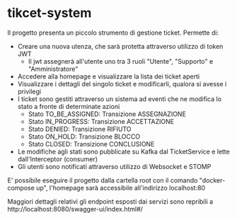 # tikcet-system

Il progetto presenta un piccolo strumento di gestione ticket. 
Permette di:
* Creare una nuova utenza, che sarà protetta attraverso utilizzo di token JWT 
  * Il jwt assegnerà all'utente uno tra 3 ruoli "Utente", "Supporto" e "Amministratore"
* Accedere alla homepage e visualizzare la lista dei ticket aperti
* Visualizzare i dettagli del singolo ticket e modificarli, qualora si avesse i privilegi
* I ticket sono gestiti attraverso un sistema ad eventi che ne modifica lo stato a fronte di determinate azioni
  * Stato TO_BE_ASSIGNED: Transizione ASSEGNAZIONE
  * Stato IN_PROGRESS: Transizione ACCETTAZIONE
  * Stato DENIED: Transizione RIFIUTO
  * Stato ON_HOLD: Transizione BLOCCO
  * Stato CLOSED: Transizione CONCLUSIONE
* Le modifiche agli stati sono pubblicate su Kafka dal TicketService e lette dall'Interceptor (consumer)
* Gli utenti sono notificati attraverso utilizzo di Websocket e STOMP

E' possibile eseguire il progetto dalla cartella root con il comando "docker-compose up", l'homepage sarà accessibile all'indirizzo localhost:80 

Maggiori dettagli relativi gli endpoint esposti dai servizi sono repribili a http://localhost:8080/swagger-ui/index.html#/


